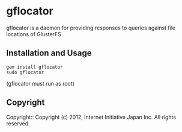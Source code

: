 # gflocator

gflocator is a daemon for providing responses to queries against file locations of GlusterFS

## Installation and Usage

    gem install gflocator
    sudo gflocator

(gflocator must run as root)

## Copyright

Copyright:: Copyright (c) 2012, Internet Initiative Japan Inc. All rights reserved.
